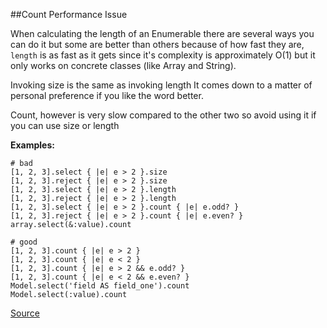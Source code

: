 ##Count Performance Issue

When calculating the length of an Enumerable there are several ways you can do it
but some are better than others because of how fast they are, ```length``` is as fast as
it gets since it's complexity is approximately O(1) but it only works on concrete
classes (like Array and String).

Invoking size is the same as invoking length It comes down to a matter of personal preference
if you like the word better.

Count, however is very slow compared to the other two so avoid using it if you can use size or length


**Examples:**

```
# bad
[1, 2, 3].select { |e| e > 2 }.size
[1, 2, 3].reject { |e| e > 2 }.size
[1, 2, 3].select { |e| e > 2 }.length
[1, 2, 3].reject { |e| e > 2 }.length
[1, 2, 3].select { |e| e > 2 }.count { |e| e.odd? }
[1, 2, 3].reject { |e| e > 2 }.count { |e| e.even? }
array.select(&:value).count

# good
[1, 2, 3].count { |e| e > 2 }
[1, 2, 3].count { |e| e < 2 }
[1, 2, 3].count { |e| e > 2 && e.odd? }
[1, 2, 3].count { |e| e < 2 && e.even? }
Model.select('field AS field_one').count
Model.select(:value).count
```

[Source](http://www.rubydoc.info/gems/rubocop/RuboCop/Cop/Performance/Count)
